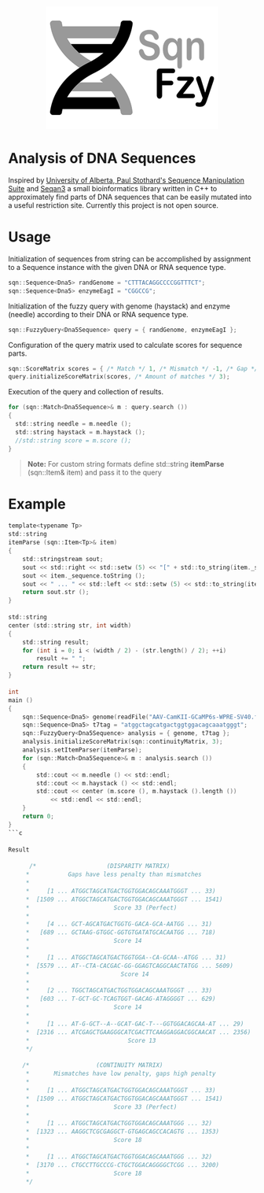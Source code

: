 <p align="center">
  <img src="sqnfzy-logo-300.png" width="350">
</p>

# Analysis of DNA Sequences

Inspired by [University of Alberta, Paul Stothard's Sequence Manipulation Suite](https://www.bioinformatics.org/sms2/index.html) and [Seqan3](https://github.com/seqan/seqan3) a small bioinformatics library written in C++ to approximately find parts of DNA sequences that can be easily mutated into a useful restriction site. Currently this project is not open source.

# Usage

Initialization of sequences from string can be accomplished by assignment to a Sequence<Tp> instance with the given DNA or RNA sequence type.
```c
sqn::Sequence<Dna5> randGenome = "CTTTACAGGCCCCGGTTTCT";
sqn::Sequence<Dna5> enzymeEagI = "CGGCCG";
```

Initialization of the fuzzy query with genome (haystack) and enzyme (needle) according to their DNA or RNA sequence type.
```c
sqn::FuzzyQuery<Dna5Sequence> query = { randGenome, enzymeEagI };
```

Configuration of the query matrix used to calculate scores for sequence parts. 
```c
sqn::ScoreMatrix scores = { /* Match */ 1, /* Mismatch */ -1, /* Gap */ 2 };
query.initializeScoreMatrix(scores, /* Amount of matches */ 3);
```

Execution of the query and collection of results.
```c
for (sqn::Match<Dna5Sequence>& m : query.search ())
{
  std::string needle = m.needle ();
  std::string haystack = m.haystack ();
  //std::string score = m.score ();
}
```

> **Note:** For custom string formats define std::string **itemParse** (sqn::Item<Tp>& item) and pass it to the query

# Example

```c
template<typename Tp>
std::string
itemParse (sqn::Item<Tp>& item)
{
    std::stringstream sout;
    sout << std::right << std::setw (5) << "[" + std::to_string(item._start) << " ... ";
    sout << item._sequence.toString ();
    sout << " ... " << std::left << std::setw (5) << std::to_string(item._end) + ")";
    return sout.str ();
}

std::string
center (std::string str, int width)
{
    std::string result;
    for (int i = 0; i < (width / 2) - (str.length() / 2); ++i)
        result += " ";
    return result += str;
}

int
main ()
{
    sqn::Sequence<Dna5> genome(readFile("AAV-CamKII-GCaMP6s-WPRE-SV40.fasta"));
    sqn::Sequence<Dna5> t7tag = "atggctagcatgactggtggacagcaaatgggt";
    sqn::FuzzyQuery<Dna5Sequence> analysis = { genome, t7tag };
    analysis.initializeScoreMatrix(sqn::continuityMatrix, 3);
    analysis.setItemParser(itemParse);
    for (sqn::Match<Dna5Sequence>& m : analysis.search ())
    {
        std::cout << m.needle () << std::endl;
        std::cout << m.haystack () << std::endl;
        std::cout << center (m.score (), m.haystack ().length ())
            << std::endl << std::endl;
    }
    return 0;
}
```c
  
Result
  
      /*                    (DISPARITY MATRIX)
     *           Gaps have less penalty than mismatches
     *
     *     [1 ... ATGGCTAGCATGACTGGTGGACAGCAAATGGGT ... 33)
     *  [1509 ... ATGGCTAGCATGACTGGTGGACAGCAAATGGGT ... 1541)
     *                        Score 33 (Perfect)
     *
     *     [4 ... GCT-AGCATGACTGGTG-GACA-GCA-AATGG ... 31)
     *   [689 ... GCTAAG-GTGGC-GGTGTGATATGCACAATGG ... 718)
     *                        Score 14
     *
     *     [1 ... ATGGCTAGCATGACTGGTGGA--CA-GCAA--ATGG ... 31)
     *  [5579 ... AT--CTA-CACGAC-GG-GGAGTCAGGCAACTATGG ... 5609)
     *                          Score 14
     *
     *     [2 ... TGGCTAGCATGACTGGTGGACAGCAAATGGGT ... 33)
     *   [603 ... T-GCT-GC-TCAGTGGT-GACAG-ATAGGGGT ... 629)
     *                        Score 14
     *
     *     [1 ... AT-G-GCT--A--GCAT-GAC-T---GGTGGACAGCAA-AT ... 29)
     *  [2316 ... ATCGAGCTGAAGGGCATCGACTTCAAGGAGGACGGCAACAT ... 2356)
     *                            Score 13
     */

    /*                   (CONTINUITY MATRIX)
     *       Mismatches have low penalty, gaps high penalty
     *
     *     [1 ... ATGGCTAGCATGACTGGTGGACAGCAAATGGGT ... 33)
     *  [1509 ... ATGGCTAGCATGACTGGTGGACAGCAAATGGGT ... 1541)
     *                        Score 33 (Perfect)
     *
     *     [1 ... ATGGCTAGCATGACTGGTGGACAGCAAATGGG ... 32)
     *  [1323 ... AAGGCTCGCGAGGCT-GTGAGCAGCCACAGTG ... 1353)
     *                        Score 18
     *
     *     [1 ... ATGGCTAGCATGACTGGTGGACAGCAAATGGG ... 32)
     *  [3170 ... CTGCCTTGCCCG-CTGCTGGACAGGGGCTCGG ... 3200)
     *                        Score 18
     */
